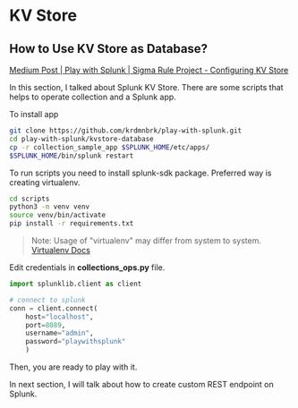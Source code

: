 # KV Store

## How to Use KV Store as Database?

[Medium Post | Play with Splunk | Sigma Rule Project - Configuring KV Store]()

In this section, I talked about Splunk KV Store. There are some scripts that helps to operate collection and a Splunk app.

To install app

```sh
git clone https://github.com/krdmnbrk/play-with-splunk.git
cd play-with-splunk/kvstore-database
cp -r collection_sample_app $SPLUNK_HOME/etc/apps/
$SPLUNK_HOME/bin/splunk restart
```

To run scripts you need to install splunk-sdk package. Preferred way is creating virtualenv.

```sh
cd scripts
python3 -m venv venv
source venv/bin/activate
pip install -r requirements.txt
```

> Note: Usage of "virtualenv" may differ from system to system. [Virtualenv Docs](https://docs.python.org/3/library/venv.html)

Edit credentials in **collections_ops.py** file.

```py
import splunklib.client as client

# connect to splunk
conn = client.connect(
    host="localhost",
    port=8089,
    username="admin",
    password="playwithsplunk"
    )
```

Then, you are ready to play with it.

In next section, I will talk about how to create custom REST endpoint on Splunk.
